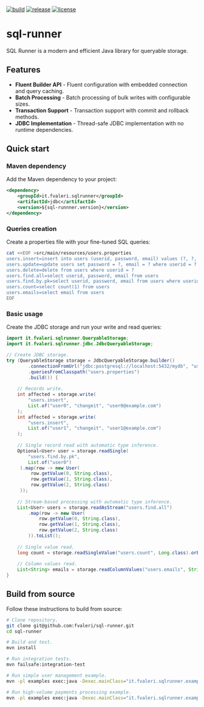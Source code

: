 [![build](https://github.com/fvaleri/sql-runner/actions/workflows/main.yaml/badge.svg)](https://github.com/fvaleri/sql-runner/actions/workflows/main.yaml)
[![release](https://img.shields.io/github/release/fvaleri/sql-runner.svg)](https://github.com/fvaleri/sql-runner/releases/latest)
[![license](https://img.shields.io/badge/license-Apache--2.0-blue.svg)](http://www.apache.org/licenses/LICENSE-2.0)

# sql-runner

SQL Runner is a modern and efficient Java library for queryable storage.

## Features

- **Fluent Builder API** - Fluent configuration with embedded connection and query caching.
- **Batch Processing** - Batch processing of bulk writes with configurable sizes.
- **Transaction Support** - Transaction support with commit and rollback methods.
- **JDBC Implementation** - Thread-safe JDBC implementation with no runtime dependencies.

## Quick start

### Maven dependency

Add the Maven dependency to your project:

```xml
<dependency>
    <groupId>it.fvaleri.sqlrunner</groupId>
    <artifactId>jdbc</artifactId>
    <version>${sql-runnner.version}</version>
</dependency>
```

### Queries creation

Create a properties file with your fine-tuned SQL queries:

```bash
cat <<EOF >src/main/resources/users.properties
users.insert=insert into users (userid, password, email) values (?, ?, ?)
users.update=update users set password = ?, email = ? where userid = ?
users.delete=delete from users where userid = ?
users.find.all=select userid, password, email from users
users.find.by.pk=select userid, password, email from users where userid = ?
users.count=select count(1) from users
users.emails=select email from users
EOF
```

### Basic usage

Create the JDBC storage and run your write and read queries:

```java
import it.fvaleri.sqlrunner.QueryableStorage;
import it.fvaleri.sqlrunner.jdbc.JdbcQueryableStorage;

// Create JDBC storage.
try (QueryableStorage storage = JdbcQueryableStorage.builder()
        .connectionFromUrl("jdbc:postgresql://localhost:5432/mydb", "username", "password")
        .queriesFromClasspath("users.properties")
        .build()) {
        
    // Records write.
    int affected = storage.write(
        "users.insert", 
        List.of("user0", "changeit", "user0@example.com")
    );
    int affected = storage.write(
        "users.insert", 
        List.of("user1", "changeit", "user1@example.com")
    );   
    
    // Single record read with automatic type inference.
    Optional<User> user = storage.readSingle(
        "users.find.by.pk",
        List.of("user0")
     ).map(row -> new User(
         row.getValue(0, String.class),
         row.getValue(1, String.class), 
         row.getValue(2, String.class)
     ));
    
    // Stream-based processing with automatic type inference.
    List<User> users = storage.readAsStream("users.find.all")
        .map(row -> new User(
            row.getValue(0, String.class),
            row.getValue(1, String.class),
            row.getValue(2, String.class)
        )).toList();
    
    // Single value read.
    long count = storage.readSingleValue("users.count", Long.class).orElse(0L);
    
    // Column values read.
    List<String> emails = storage.readColumnValues("users.emails", String.class).toList();
}
```

## Build from source

Follow these instructions to build from source:

```bash
# Clone repository.
git clone git@github.com:fvaleri/sql-runner.git
cd sql-runner

# Build and test.
mvn install

# Run integration tests.
mvn failsafe:integration-test

# Run simple user management example.
mvn -pl examples exec:java -Dexec.mainClass="it.fvaleri.sqlrunner.examples.UsersExample"

# Run high-volume payments processing example.
mvn -pl examples exec:java -Dexec.mainClass="it.fvaleri.sqlrunner.examples.PaymentsExample"
```
